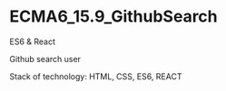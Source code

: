 # ECMA6_15.9_GithubSearch
ES6 &amp; React

Github search user

Stack of technology: HTML, CSS, ES6, REACT
